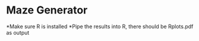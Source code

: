# Maze Generator 

*Make sure R is installed
*Pipe the results into R, there should be Rplots.pdf as output 
